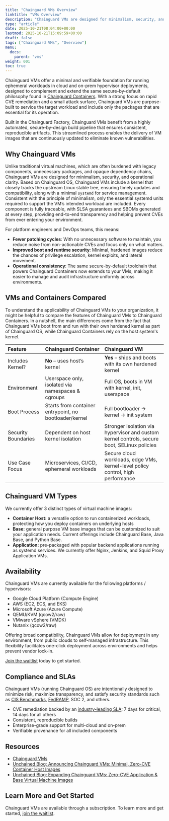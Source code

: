 ```yaml
---
title: "Chainguard VMs Overview"
linktitle: "VMs Overview"
description: "Chainguard VMs are designed for minimalism, security, and operational clarity."
type: "article"
date: 2025-10-21T08:04:00+00:00
lastmod: 2025-10-21T15:09:59+00:00
draft: false
tags: ["Chainguard VMs", "Overview"]
menu:
  docs:
    parent: "vms"
weight: 001
toc: true
---
```


Chainguard VMs offer a minimal and verifiable foundation for running ephemeral workloads in cloud and on-prem hypervisor deployments, designed to complement and extend the same secure-by-default philosophy found in [Chainguard Containers](https://edu.chainguard.dev/chainguard/chainguard-images/overview/). With a strong focus on rapid CVE remediation and a small attack surface, Chainguard VMs are purpose-built to service the target workload and include only the packages that are essential for its operation.

Built in the Chainguard Factory, Chainguard VMs benefit from a highly automated, secure-by-design build pipeline that ensures consistent, reproducible artifacts. This streamlined process enables the delivery of VM images that are continuously updated to eliminate known vulnerabilities.

## Why Chainguard VMs

Unlike traditional virtual machines, which are often burdened with legacy components, unnecessary packages, and opaque dependency chains, Chainguard VMs are designed for minimalism, security, and operational clarity. Based on Chainguard OS, Chainguard VMs include a kernel that closely tracks the upstream Linux stable tree, ensuring timely updates and compatibility, along with a minimal `systemd` for service management. Consistent with the principle of minimalism, only the essential systemd units required to support the VM’s intended workload are included. Every component is fully traceable, with SLSA guarantees and SBOMs generated at every step, providing end-to-end transparency and helping prevent CVEs from ever entering your environment.

For platform engineers and DevOps teams, this means:

* **Fewer patching cycles**: With no unnecessary software to maintain, you reduce noise from non-actionable CVEs and focus only on what matters.
* **Improved boot and runtime security**: Minimal, hardened images reduce the chances of privilege escalation, kernel exploits, and lateral movement.
* **Operational consistency**: The same secure-by-default toolchain that powers Chainguard Containers now extends to your VMs, making it easier to manage and audit infrastructure uniformly across environments.

## VMs and Containers Compared

To understand the applicability of Chainguard VMs to your organization, it might be helpful to compare the features of Chainguard VMs to Chainguard Containers. In a nutshell, the main differences come from the fact that Chainguard VMs boot from and run with their own hardened kernel as part of Chainguard OS, while Chainguard Containers rely on the host system's kernel.

| Feature | Chainguard Container                                   | Chainguard VM                                                                               |
| :---- |:-------------------------------------------------------|:--------------------------------------------------------------------------------------------|
| Includes Kernel? | **No** – uses host’s kernel                            | **Yes** – ships and boots with its own hardened kernel                                      |
| Environment | Userspace only, isolated via namespaces & cgroups      | Full OS, boots in VM with kernel, init, userspace                                           |
| Boot Process | Starts from container entrypoint, no bootloader/kernel | Full bootloader → kernel → init system                                                      |
| Security Boundaries | Dependent on host kernel isolation                     | Stronger isolation via hypervisor and custom kernel controls, secure boot, SELinux policies |
| Use Case Focus | Microservices, CI/CD, ephemeral workloads              | Secure cloud workloads, edge VMs, kernel-level policy control, high performance             |

## Chainguard VM Types

We currently offer 3 distinct types of virtual machine images:

* **Container Host:** a versatile option to run containerized workloads, protecting how you deploy containers on underlying hosts
* **Base:** general purpose VM base images that can be customized to suit your application needs. Current offerings include Chainguard Base, Java Base, and Python Base.
* **Application:** pre-packaged with popular backend applications running as systemd services. We currently offer Nginx, Jenkins, and Squid Proxy Application VMs.

## Availability

Chainguard VMs are currently available for the following platforms / hypervisors:

* Google Cloud Platform (Compute Engine)
* AWS (EC2, ECS, and EKS)
* Microsoft Azure (Azure Compute)
* QEMU/KVM (qcow2/raw)
* VMware vSphere (VMDK)
* Nutanix (qcow2/raw)

Offering broad compatibility, Chainguard VMs allow for deployment in any environment, from public clouds to self-managed infrastructure. This flexibility facilitates one-click deployment across environments and helps prevent vendor lock-in.

[Join the waitlist](https://get.chainguard.dev/vmearlyaccesswaitlist?utm_source=cg-academy&utm_medium=referral&utm_campaign=dev-enablement) today to get started.

## Compliance and SLAs

Chainguard VMs (running Chainguard OS) are intentionally designed to minimize risk, maximize transparency, and satisfy security standards such as [CIS Benchmarks](https://edu.chainguard.dev/compliance/cis-benchmarks/), [FedRAMP](https://edu.chainguard.dev/chainguard/chainguard-images/staying-secure/fedramp-considerations/), SOC 2, and others.

* CVE remediation backed by an [industry-leading SLA](https://www.chainguard.dev/legal/cve-policy): 7 days for critical, 14 days for all others
* Consistent, reproducible builds
* Enterprise-grade support for multi-cloud and on-prem
* Verifiable provenance for all included components

## Resources

- [Chainguard VMs](https://www.chainguard.dev/vms)
- [Unchained Blog: Announcing Chainguard VMs: Minimal, Zero-CVE Container Host Images](https://www.chainguard.dev/unchained/announcing-chainguard-vms-minimal-zero-cve-container-host-images)
- [Unchained Blog: Expanding Chainguard VMs: Zero-CVE Application & Base Virtual Machine Images](https://www.chainguard.dev/unchained/expanding-chainguard-vms-zero-cve-application-base-virtual-machine-images-for-cloud-and-on-prem)

## Learn More and Get Started

Chainguard VMs are available through a subscription. To learn more and get started, [join the waitlist](https://get.chainguard.dev/vmearlyaccesswaitlist?utm_source=cg-academy&utm_medium=referral&utm_campaign=dev-enablement).
